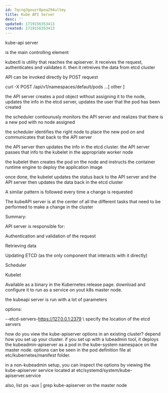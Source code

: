 ```yaml
---
id: 7qcng3gouzr8pea294ultmy
title: Kube API Server
desc: ''
updated: 1719156353413
created: 1719156353413
---
```

kube-api server

is the main controlling element

kubectl is utility that reaches the apiserver. it receives the request, authenticates and validates it. then it retreives the data from etcd cluster

API can be invoked directly by POST request

curl -X POST /api/v1/namespaces/default/pods ...[ other ]

the API server creates a pod object without assigning it to the node, updates the info in the etcd server, updates the user that the pod has been created

the scheduler contiounusly monitors the API server and realizes that there is a new pod with no node assigned

the scheduler identifies the right node to place the new pod on and communicates that back to the API server

the API server then updates the info in the etcd cluster. the API server passes that info to the kubelet in the appropriate worker node

the kubelet then creates the pod on the node and instructs the container runtime engine to deploy the application image

once done, the kubelet updates the status back to the API server and the API server then updates the data back in the etcd cluster

A similar pattern is followed every time a change is requested

The kubeAPI server is at the center of all the different tasks that need to be performed to make a change in the cluster

Summary:

API server is responsible for:

Authentication and validation of the request

Retrieving data

Updating ETCD (as the only component that interacts with it directly)

Scheduler

Kubelet

Available as a binary in the Kubernetes release page. download and configure it to run as a service on yout k8s master node.

the kubeapi server is run with a lot of parameters

options:

--etcd-servers-https://127.0.0.1:2379 \ specify the location of the etcd servers

how do you view the kube-apiserver options in an existing cluster? depend how you set up your cluster. if you set up with a lubeadmin tool, it deploys the kubeadmin-apiserver as a pod in the kube-system namespace on the master node. options can be seen in the pod definition file at etc/kubernetes/manifest folder.

in a non-kubeadmin setup, you can inspect the options by viewing the kube-apiserver service located at etc/systemd/system/kube-apiserver.service

also, list ps -aux | grep kube-apiserver on the master node
